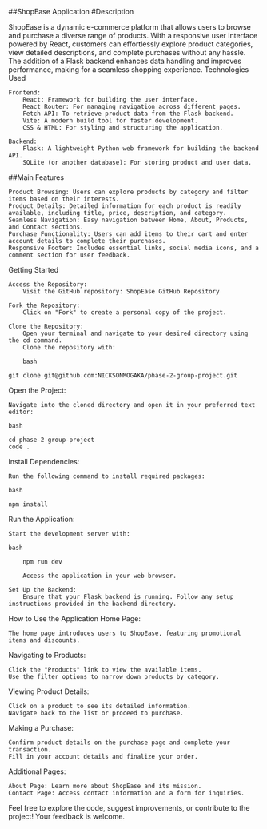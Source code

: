 
##ShopEase Application
#Description

ShopEase is a dynamic e-commerce platform that allows users to browse and purchase a diverse range of products. With a responsive user interface powered by React, customers can effortlessly explore product categories, view detailed descriptions, and complete purchases without any hassle. The addition of a Flask backend enhances data handling and improves performance, making for a seamless shopping experience.
Technologies Used

    Frontend:
        React: Framework for building the user interface.
        React Router: For managing navigation across different pages.
        Fetch API: To retrieve product data from the Flask backend.
        Vite: A modern build tool for faster development.
        CSS & HTML: For styling and structuring the application.

    Backend:
        Flask: A lightweight Python web framework for building the backend API.
        SQLite (or another database): For storing product and user data.

##Main Features

    Product Browsing: Users can explore products by category and filter items based on their interests.
    Product Details: Detailed information for each product is readily available, including title, price, description, and category.
    Seamless Navigation: Easy navigation between Home, About, Products, and Contact sections.
    Purchase Functionality: Users can add items to their cart and enter account details to complete their purchases.
    Responsive Footer: Includes essential links, social media icons, and a comment section for user feedback.

Getting Started

    Access the Repository:
        Visit the GitHub repository: ShopEase GitHub Repository

    Fork the Repository:
        Click on "Fork" to create a personal copy of the project.

    Clone the Repository:
        Open your terminal and navigate to your desired directory using the cd command.
        Clone the repository with:

        bash

    git clone git@github.com:NICKSONMOGAKA/phase-2-group-project.git

Open the Project:

    Navigate into the cloned directory and open it in your preferred text editor:

    bash

    cd phase-2-group-project
    code .

Install Dependencies:

    Run the following command to install required packages:

    bash

    npm install

Run the Application:

    Start the development server with:

    bash

        npm run dev

        Access the application in your web browser.

    Set Up the Backend:
        Ensure that your Flask backend is running. Follow any setup instructions provided in the backend directory.

How to Use the Application
Home Page:

    The home page introduces users to ShopEase, featuring promotional items and discounts.

Navigating to Products:

    Click the "Products" link to view the available items.
    Use the filter options to narrow down products by category.

Viewing Product Details:

    Click on a product to see its detailed information.
    Navigate back to the list or proceed to purchase.

Making a Purchase:

    Confirm product details on the purchase page and complete your transaction.
    Fill in your account details and finalize your order.

Additional Pages:

    About Page: Learn more about ShopEase and its mission.
    Contact Page: Access contact information and a form for inquiries.

Feel free to explore the code, suggest improvements, or contribute to the project! Your feedback is welcome.

